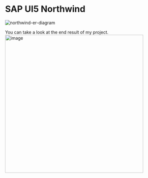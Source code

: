 # SAP UI5 Northwind
![northwind-er-diagram](https://github.com/user-attachments/assets/17adf08e-a7b3-416f-9e2f-b62344a75953)

You can take a look at the end result of my project.
<img width="449" alt="image" src="https://github.com/user-attachments/assets/90277796-7ba9-4467-94b1-a7cc2f810239">
